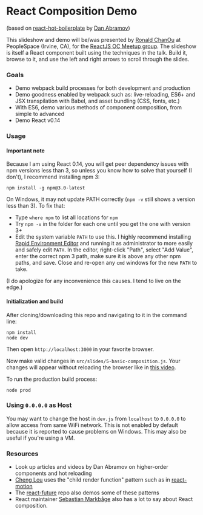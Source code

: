 React Composition Demo
======================

(based on [react-hot-boilerplate](http://github.com/gaearon/react-hot-boilerplate) by [Dan Abramov](https://twitter.com/dan_abramov?lang=en))

This slideshow and demo will be/was presented by [Ronald ChanOu](http://twitter.com/ronaldchanou)
at PeopleSpace (Irvine, CA), for the [ReactJS OC Meetup group](http://www.meetup.com/ReactJS-OC). The slideshow is itself a React
component built using the techniques in the talk. Build it, browse to it, and use the left and right arrows to scroll through the slides.

### Goals

* Demo webpack build processes for both development and production
* Demo goodness enabled by webpack such as: live-reloading, ES6+ and JSX transpilation with Babel, and asset bundling (CSS, fonts, etc.)
* With ES6, demo various methods of component composition, from simple to advanced
* Demo React v0.14

### Usage

#### Important note

Because I am using React 0.14, you will get peer dependency issues with npm versions less than 3, so unless you know how to solve that yourself (I don't), I recommend installing npm 3:
```
npm install -g npm@3.0-latest
```
On Windows, it may not update PATH correctly (`npm -v` still shows a version less than 3). To fix that:
* Type `where npm` to list all locations for `npm`
* Try `npm -v` in the folder for each one until you get the one with version 3+
* Edit the system variable `PATH` to use this. I highly recommend installing [Rapid Environment Editor](http://www.rapidee.com) and running it as administrator to more easily and safely edit `PATH`. In the editor, right-click "Path", select "Add Value", enter the correct npm 3 path,  make sure it is above any other npm paths, and save. Close and re-open any `cmd` windows for the new `PATH` to take.

(I do apologize for any inconvenience this causes. I tend to live on the edge.)


#### Initialization and build

After cloning/downloading this repo and navigating to it in the command line:
```
npm install
node dev
```
Then open `http://localhost:3000` in your favorite browser.

Now make valid changes in `src/slides/5-basic-composition.js`.
Your changes will appear without reloading the browser like in [this video](http://vimeo.com/100010922).

To run the production build process:
```
node prod
```

### Using `0.0.0.0` as Host

You may want to change the host in `dev.js` from `localhost` to `0.0.0.0` to allow access from same WiFi network. This is not enabled by default because it is reported to cause problems on Windows. This may also be useful if you're using a VM.

### Resources

* Look up articles and videos by Dan Abramov on higher-order components and
  hot reloading
* [Cheng Lou](https://github.com/chenglou) uses the "child render function"
  pattern such as in [react-motion](https://github.com/chenglou/react-motion)
* The [react-future](https://github.com/reactjs/react-future) repo also demos some of these patterns
* React maintainer [Sebastian Markbåge](https://twitter.com/sebmarkbage/) also has a lot to say about React composition.
